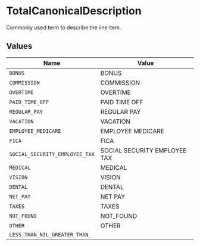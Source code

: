 # TotalCanonicalDescription

Commonly used term to describe the line item.


## Values

| Name                           | Value                          |
| ------------------------------ | ------------------------------ |
| `BONUS`                        | BONUS                          |
| `COMMISSION`                   | COMMISSION                     |
| `OVERTIME`                     | OVERTIME                       |
| `PAID_TIME_OFF`                | PAID TIME OFF                  |
| `REGULAR_PAY`                  | REGULAR PAY                    |
| `VACATION`                     | VACATION                       |
| `EMPLOYEE_MEDICARE`            | EMPLOYEE MEDICARE              |
| `FICA`                         | FICA                           |
| `SOCIAL_SECURITY_EMPLOYEE_TAX` | SOCIAL SECURITY EMPLOYEE TAX   |
| `MEDICAL`                      | MEDICAL                        |
| `VISION`                       | VISION                         |
| `DENTAL`                       | DENTAL                         |
| `NET_PAY`                      | NET PAY                        |
| `TAXES`                        | TAXES                          |
| `NOT_FOUND`                    | NOT_FOUND                      |
| `OTHER`                        | OTHER                          |
| `LESS_THAN_NIL_GREATER_THAN_`  | <nil>                          |